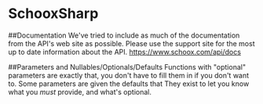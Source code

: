 # SchooxSharp

##Documentation
We've tried to include as much of the documentation from the API's web site as possible.  Please use the support site for the most up to date information about the API. https://www.schoox.com/api/docs

##Parameters and Nullables/Optionals/Defaults
Functions with "optional" parameters are exactly that, you don't have to fill them in if you don't want to.  Some parameters are given the defaults that   They exist to let you know what you *must* provide, and what's optional.

